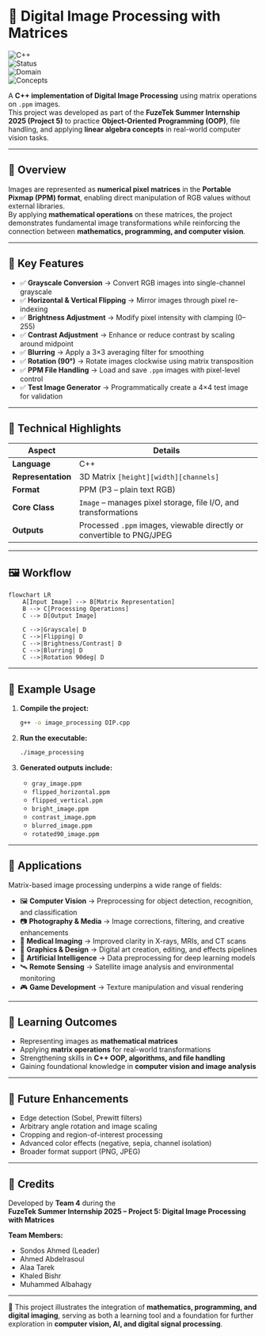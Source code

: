 # 📸 Digital Image Processing with Matrices  

![C++](https://img.shields.io/badge/Language-C++-blue.svg)  
![Status](https://img.shields.io/badge/Status-In_Progress-yellow.svg)  
![Domain](https://img.shields.io/badge/Topic-Computer_Vision-blueviolet.svg)  
![Concepts](https://img.shields.io/badge/Core-Matrix_Operations-white.svg)  

A **C++ implementation of Digital Image Processing** using matrix operations on `.ppm` images.  
This project was developed as part of the **FuzeTek Summer Internship 2025 (Project 5)** to practice **Object-Oriented Programming (OOP)**, file handling, and applying **linear algebra concepts** in real-world computer vision tasks.  

---

## 🔹 Overview  

Images are represented as **numerical pixel matrices** in the **Portable Pixmap (PPM) format**, enabling direct manipulation of RGB values without external libraries.  
By applying **mathematical operations** on these matrices, the project demonstrates fundamental image transformations while reinforcing the connection between **mathematics, programming, and computer vision**.  

---

## 🚀 Key Features  

- ✅ **Grayscale Conversion** → Convert RGB images into single-channel grayscale  
- ✅ **Horizontal & Vertical Flipping** → Mirror images through pixel re-indexing  
- ✅ **Brightness Adjustment** → Modify pixel intensity with clamping (0–255)  
- ✅ **Contrast Adjustment** → Enhance or reduce contrast by scaling around midpoint  
- ✅ **Blurring** → Apply a 3×3 averaging filter for smoothing  
- ✅ **Rotation (90°)** → Rotate images clockwise using matrix transposition  
- ✅ **PPM File Handling** → Load and save `.ppm` images with pixel-level control  
- ✅ **Test Image Generator** → Programmatically create a 4×4 test image for validation  

---

## 📂 Technical Highlights  

| Aspect              | Details |
|---------------------|---------|
| **Language**        | C++ |
| **Representation**  | 3D Matrix `[height][width][channels]` |
| **Format**          | PPM (P3 – plain text RGB) |
| **Core Class**      | `Image` – manages pixel storage, file I/O, and transformations |
| **Outputs**         | Processed `.ppm` images, viewable directly or convertible to PNG/JPEG |

---

## 🖼️ Workflow  

```mermaid
flowchart LR
    A[Input Image] --> B[Matrix Representation]
    B --> C[Processing Operations]
    C --> D[Output Image]

    C -->|Grayscale| D
    C -->|Flipping| D
    C -->|Brightness/Contrast| D
    C -->|Blurring| D
    C -->|Rotation 90deg| D
```

---

## 📖 Example Usage  

1. **Compile the project:**  
   ```bash
   g++ -o image_processing DIP.cpp
   ```  

2. **Run the executable:**  
   ```bash
   ./image_processing
   ```  

3. **Generated outputs include:**  
   - `gray_image.ppm`  
   - `flipped_horizontal.ppm`  
   - `flipped_vertical.ppm`  
   - `bright_image.ppm`  
   - `contrast_image.ppm`  
   - `blurred_image.ppm`  
   - `rotated90_image.ppm`  

---

## 📑 Applications  

Matrix-based image processing underpins a wide range of fields:  

- 🖼 **Computer Vision** → Preprocessing for object detection, recognition, and classification  
- 📷 **Photography & Media** → Image corrections, filtering, and creative enhancements  
- 🧪 **Medical Imaging** → Improved clarity in X-rays, MRIs, and CT scans  
- 🎨 **Graphics & Design** → Digital art creation, editing, and effects pipelines  
- 🤖 **Artificial Intelligence** → Data preprocessing for deep learning models  
- 🛰 **Remote Sensing** → Satellite image analysis and environmental monitoring  
- 🎮 **Game Development** → Texture manipulation and visual rendering  

---

## 🎯 Learning Outcomes  

- Representing images as **mathematical matrices**  
- Applying **matrix operations** for real-world transformations  
- Strengthening skills in **C++ OOP, algorithms, and file handling**  
- Gaining foundational knowledge in **computer vision and image analysis**  

---

## 🔮 Future Enhancements  

- Edge detection (Sobel, Prewitt filters)  
- Arbitrary angle rotation and image scaling  
- Cropping and region-of-interest processing  
- Advanced color effects (negative, sepia, channel isolation)  
- Broader format support (PNG, JPEG)  

---

## 🤝 Credits  

Developed by **Team 4** during the  
**FuzeTek Summer Internship 2025 – Project 5: Digital Image Processing with Matrices**  

**Team Members:**  
- Sondos Ahmed (Leader)  
- Ahmed Abdelrasoul  
- Alaa Tarek  
- Khaled Bishr  
- Muhammed Albahagy  

---

💫 This project illustrates the integration of **mathematics, programming, and digital imaging**, serving as both a learning tool and a foundation for further exploration in **computer vision, AI, and digital signal processing**.
